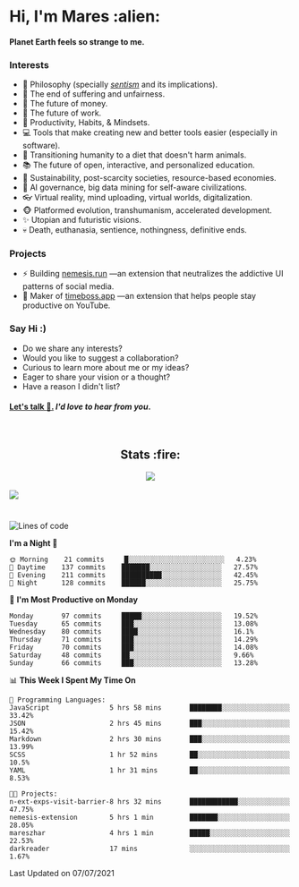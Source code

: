 <h1>Hi, I'm Mares :alien:</h1>

#### Planet Earth feels so strange to me.

### **Interests**

- 🌊 Philosophy (specially [_sentism_][sentismmedium] and its implications).
- 🎯 The end of suffering and unfairness.
- 💸 The future of money.
- 💼 The future of work.
- 🧠 Productivity, Habits, & Mindsets.
- 💻 Tools that make creating new and better tools easier (especially in software).
- 🥗 Transitioning humanity to a diet that doesn't harm animals.
- 📚 The future of open, interactive, and personalized education.
- 🌱 Sustainability, post-scarcity societies, resource-based economies.
- 🤖 AI governance, big data mining for self-aware civilizations.
- 👓 Virtual reality, mind uploading, virtual worlds, digitalization.
- 🐵 Platformed evolution, transhumanism, accelerated development.
- ✨ Utopian and futuristic visions.
- 💀 Death, euthanasia, sentience, nothingness, definitive ends.


### **Projects**

- ⚡ Building [nemesis.run](https://nemesis.run) —an extension that neutralizes the addictive UI patterns of social media.
- 💎 Maker of [timeboss.app](https://timeboss.app) —an extension that helps people stay productive on YouTube.


### **Say Hi :)**

- Do we share any interests?
- Would you like to suggest a collaboration?
- Curious to learn more about me or my ideas?
- Eager to share your vision or a thought?
- Have a reason I didn't list?

#### [Let's talk :wave:.](mailto:mareszhar@gmail.com) _I'd love to hear from you_.

[sentismmedium]: https://medium.com/@mareszhar/born-a-prisoner-a-reflection-about-life-its-struggles-and-a-plan-to-escape-d8566ce9b026

<br>

<h2 align="center">Stats :fire:</h2>

<div align="center">
  <img src="https://github-readme-streak-stats.herokuapp.com?user=mareszhar&theme=black-ice&hide_border=true&stroke=FFFFFF15&ring=DF8FFE&fire=DF8FFE&currStreakLabel=DF8FFE&background=1A232A&currStreakNum=86FFAB&dates=B1AAB3FF">
</div>

<br>

<img src="https://activity-graph.herokuapp.com/graph?username=mareszhar&theme=nord&bg_color=00000000&color=979797&line=DF8FFE&point=00000000&area=true&hide_border=true">

<br>

<h1></h1>

<!--START_SECTION:waka-->
![Lines of code](https://img.shields.io/badge/From%20Hello%20World%20I%27ve%20Written-106846%20lines%20of%20code-blue)

**I'm a Night 🦉** 

```text
🌞 Morning    21 commits     █░░░░░░░░░░░░░░░░░░░░░░░░   4.23% 
🌆 Daytime    137 commits    ███████░░░░░░░░░░░░░░░░░░   27.57% 
🌃 Evening    211 commits    ██████████░░░░░░░░░░░░░░░   42.45% 
🌙 Night      128 commits    ██████░░░░░░░░░░░░░░░░░░░   25.75%

```
📅 **I'm Most Productive on Monday** 

```text
Monday       97 commits     █████░░░░░░░░░░░░░░░░░░░░   19.52% 
Tuesday      65 commits     ███░░░░░░░░░░░░░░░░░░░░░░   13.08% 
Wednesday    80 commits     ████░░░░░░░░░░░░░░░░░░░░░   16.1% 
Thursday     71 commits     ███░░░░░░░░░░░░░░░░░░░░░░   14.29% 
Friday       70 commits     ███░░░░░░░░░░░░░░░░░░░░░░   14.08% 
Saturday     48 commits     ██░░░░░░░░░░░░░░░░░░░░░░░   9.66% 
Sunday       66 commits     ███░░░░░░░░░░░░░░░░░░░░░░   13.28%

```


📊 **This Week I Spent My Time On** 

```text
💬 Programming Languages: 
JavaScript               5 hrs 58 mins       ████████░░░░░░░░░░░░░░░░░   33.42% 
JSON                     2 hrs 45 mins       ███░░░░░░░░░░░░░░░░░░░░░░   15.42% 
Markdown                 2 hrs 30 mins       ███░░░░░░░░░░░░░░░░░░░░░░   13.99% 
SCSS                     1 hr 52 mins        ██░░░░░░░░░░░░░░░░░░░░░░░   10.5% 
YAML                     1 hr 31 mins        ██░░░░░░░░░░░░░░░░░░░░░░░   8.53%

🐱‍💻 Projects: 
n-ext-exps-visit-barrier-8 hrs 32 mins       ████████████░░░░░░░░░░░░░   47.75% 
nemesis-extension        5 hrs 1 min         ███████░░░░░░░░░░░░░░░░░░   28.05% 
mareszhar                4 hrs 1 min         █████░░░░░░░░░░░░░░░░░░░░   22.53% 
darkreader               17 mins             ░░░░░░░░░░░░░░░░░░░░░░░░░   1.67%

```


 Last Updated on 07/07/2021
<!--END_SECTION:waka-->

